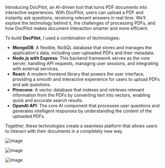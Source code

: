 Introducing DocPilot, an AI-driven tool that turns PDF documents into interactive experiences. With DocPilot, users can upload a PDF and instantly ask questions, receiving relevant answers in real time. We’ll explore the technology behind it, the challenges of processing PDFs, and how DocPilot makes document interaction smarter and more efficient.

To build **DocPilot**, I used a combination of technologies:

- **MongoDB**: A flexible, NoSQL database that stores and manages the application's data, including user-uploaded PDFs and their metadata.
- **Node.js with Express**: This backend framework serves as the core server, handling API requests, managing user sessions, and integrating with external services.
- **React**: A modern frontend library that powers the user interface, providing a smooth and interactive experience for users to upload PDFs and ask questions.
- **Pinecone**: A vector database that indexes and retrieves relevant information from the PDFs by converting text into vectors, enabling quick and accurate search results.
- **OpenAI API**: The core AI component that processes user questions and generates intelligent responses by understanding the content of the uploaded PDFs.

Together, these technologies create a seamless platform that allows users to interact with their documents in a completely new way.


![image](https://github.com/user-attachments/assets/a34cc635-64ca-42e2-8bb8-a72137fefe55)


![image](https://github.com/user-attachments/assets/dd10f0fb-9f22-4a0f-b797-78a89d861468)


![image](https://github.com/user-attachments/assets/1e485335-d795-4671-889c-614049d6be8e)
